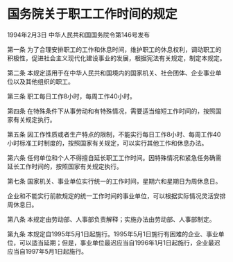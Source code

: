 # 国务院关于职工工作时间的规定

1994年2月3日 中华人民共和国国务院令第146号发布　



第一条 为了合理安排职工的工作和休息时间，维护职工的休息权利，调动职工的积极性，促进社会主义现代化建设事业的发展，根据宪法有关规定，制定本规定。

第二条 本规定适用于在中华人民共和国境内的国家机关、社会团体、企业事业单位以及其他组织的职工。

第三条 职工每日工作8小时，每周工作40小时。

第四条 在特殊条件下从事劳动和有特殊情况，需要适当缩短工作时间的，按照国家有关规定执行。

第五条 因工作性质或者生产特点的限制，不能实行每日工作8小时、每周工作40小时标准工时制度的，按照国家有关规定，可以实行其他工作和休息办法。

第六条 任何单位和个人不得擅自延长职工工作时间。因特殊情况和紧急任务确需延长工作时间的，按照国家有关规定执行。

第七条 国家机关、事业单位实行统一的工作时间，星期六和星期日为周休息日。

企业和不能实行前款规定的统一工作时间的事业单位，可以根据实际情况灵活安排周休息日。

第八条 本规定由劳动部、人事部负责解释；实施办法由劳动部、人事部制定。

第九条 本规定自1995年5月1日起施行。1995年5月1日施行有困难的企业、事业单位，可以适当延期；但是，事业单位最迟应当自1996年1月1日起施行，企业最迟应当自1997年5月1日起施行。